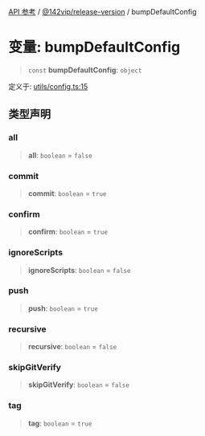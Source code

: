 [API 参考](../../../index.md) / [@142vip/release-version](../index.md) / bumpDefaultConfig

# 变量: bumpDefaultConfig

> `const` **bumpDefaultConfig**: `object`

定义于: [utils/config.ts:15](https://github.com/142vip/core-x/blob/bdff6769b69266ddfe7392709afaa643b39c00f4/packages/release-version/src/utils/config.ts#L15)

## 类型声明

### all

> **all**: `boolean` = `false`

### commit

> **commit**: `boolean` = `true`

### confirm

> **confirm**: `boolean` = `true`

### ignoreScripts

> **ignoreScripts**: `boolean` = `false`

### push

> **push**: `boolean` = `true`

### recursive

> **recursive**: `boolean` = `false`

### skipGitVerify

> **skipGitVerify**: `boolean` = `false`

### tag

> **tag**: `boolean` = `true`
